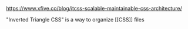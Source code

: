 https://www.xfive.co/blog/itcss-scalable-maintainable-css-architecture/

"Inverted Triangle CSS" is a way to organize [[CSS]] files
